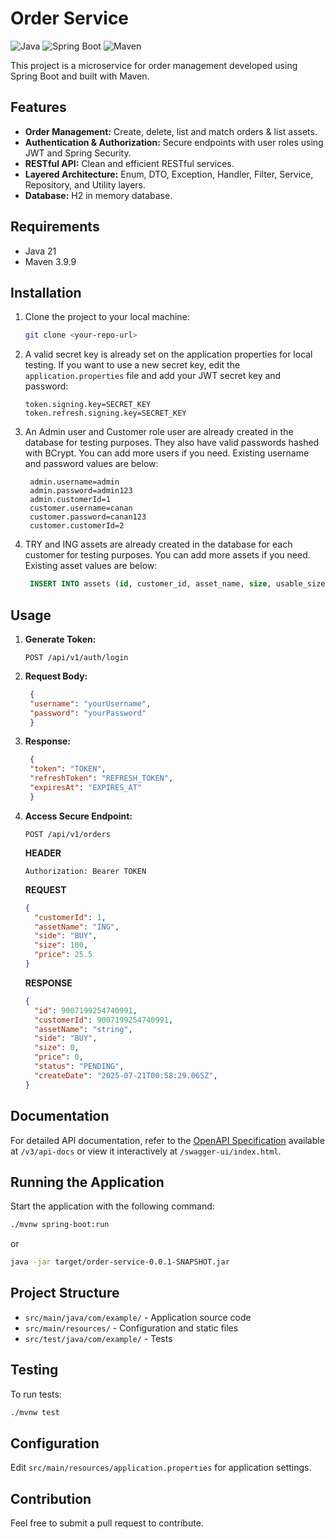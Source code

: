 # Order Service

![Java](https://img.shields.io/badge/Java-21-brightgreen)
![Spring Boot](https://img.shields.io/badge/Spring%20Boot-3.4.7-blue)
![Maven](https://img.shields.io/badge/Maven-3.9.9-yellow)

This project is a microservice for order management developed using Spring Boot and built with Maven.

## Features

- **Order Management:** Create, delete, list and match orders & list assets.
- **Authentication & Authorization:** Secure endpoints with user roles using JWT and Spring Security.
- **RESTful API:** Clean and efficient RESTful services.
- **Layered Architecture:** Enum, DTO, Exception, Handler, Filter, Service, Repository, and Utility layers.
- **Database:** H2 in memory database.

## Requirements

- Java 21
- Maven 3.9.9

## Installation

1. Clone the project to your local machine:

    ```bash
    git clone <your-repo-url>
    ```

2. A valid secret key is already set on the application properties for local testing. If you want to use a new secret key, edit the `application.properties` file and add your JWT secret key and password:

    ```properties
    token.signing.key=SECRET_KEY
    token.refresh.signing.key=SECRET_KEY
    ```

4. An Admin user and Customer role user are already created in the database for testing purposes. They also have valid passwords hashed with BCrypt. You can add more users if you need. Existing username and password values are below:
   ```properties
    admin.username=admin
    admin.password=admin123
    admin.customerId=1
    customer.username=canan
    customer.password=canan123
    customer.customerId=2
    ```
   
5. TRY and ING assets are already created in the database for each customer for testing purposes. You can add more assets if you need. Existing asset values are below:
   ```sql
    INSERT INTO assets (id, customer_id, asset_name, size, usable_size)VALUES(1, 2, 'TRY', 100000, 100000),(2, 2, 'ING', 100, 100),(3, 1, 'TRY', 100000, 100000),(4, 1, 'ING', 100, 100);
    ```
   

## Usage

1. **Generate Token:**
   ```http
   POST /api/v1/auth/login
   ```
2. **Request Body:**

   ```json
    {
    "username": "yourUsername",
    "password": "yourPassword"
    }
   ```
3. **Response:**

   ```json
    {
    "token": "TOKEN",
    "refreshToken": "REFRESH_TOKEN",
    "expiresAt": "EXPIRES_AT"
    }
   ```   
4. **Access Secure Endpoint:**
     ```http
     POST /api/v1/orders
     ```
   **HEADER**
   ```http
   Authorization: Bearer TOKEN
   ```  
   **REQUEST**
   ```json
   {
     "customerId": 1,
     "assetName": "ING",
     "side": "BUY",
     "size": 100,
     "price": 25.5
   }

   ```  
   **RESPONSE**
   ```json
   {
     "id": 9007199254740991,
     "customerId": 9007199254740991,
     "assetName": "string",
     "side": "BUY",
     "size": 0,
     "price": 0,
     "status": "PENDING",
     "createDate": "2025-07-21T00:58:29.065Z",
   }
   ```

## Documentation
For detailed API documentation, refer to the [OpenAPI Specification](https://swagger.io/specification/) available at `/v3/api-docs` or view it interactively at `/swagger-ui/index.html`.

## Running the Application
Start the application with the following command:
```bash
./mvnw spring-boot:run
```
or
```bash
java -jar target/order-service-0.0.1-SNAPSHOT.jar
```

## Project Structure
- `src/main/java/com/example/` - Application source code
- `src/main/resources/` - Configuration and static files
- `src/test/java/com/example/` - Tests

## Testing
To run tests:
```bash
./mvnw test
```

## Configuration
Edit `src/main/resources/application.properties` for application settings.

## Contribution
Feel free to submit a pull request to contribute.

